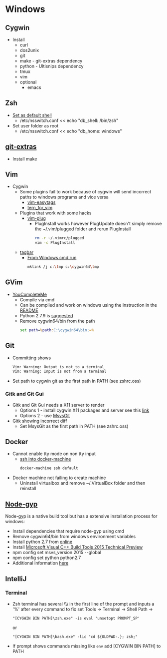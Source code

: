 # Windows

## Cygwin
* Install
  * curl
  * dos2unix
  * git
  * make - git-extras dependency
  * python - Ultisnips dependency
  * tmux
  * vim
  * optional
    * emacs

## Zsh
* [Set as default shell](https://cygwin.com/cygwin-ug-net/ntsec.html#ntsec-mapping-nsswitch)
  * /etc/nsswitch.conf << echo "db_shell: /bin/zsh"
* Set user folder as root
  * /etc/nsswitch.conf << echo "db_home: windows"

## [git-extras](https://github.com/tj/git-extras)
* Install make

## Vim
* Cygwin
  * Some plugins fail to work because of cygwin will send incorrect paths to
    windows programs and vice versa
    * [vim-easytags](https://github.com/xolox/vim-easytags)
    * [tern_for_vim](https://github.com/ternjs/tern_for_vim)
  * Plugins that work with some hacks
    * [vim-plug](https://github.com/junegunn/vim-plug)
      * PlugInstall works however PlugUpdate doesn't simply remove the
        ~/.vim/plugged folder and rerun PlugInstall
          ```bash
          rm -r ~/.vimrc/plugged
          vim -c PlugInstall
          ```
  * [tagbar](https://github.com/majutsushi/tagbar)
    * [From Windows cmd run](https://github.com/majutsushi/tagbar/issues/260#issuecomment-135898610)
        ```bash
        mklink /j c:\tmp c:\cygwin64\tmp
        ```

## GVim
* [YouCompleteMe](https://github.com/Valloric/YouCompleteMe)
  * Compile via cmd
  * Can be compiled and work on windows using the instruction in the
    [README](https://github.com/Valloric/YouCompleteMe#windows-installation)
  * Python 2.7.9 is
    [suggested](http://stackoverflow.com/questions/32025090/vim-for-windows-python-doesnt-load-properly-crashes)
  * Remove cygwin64/bin from the path
      ```cmd
      set path=%path:C:\cygwin64\bin;=%
      ```

## Git
* Committing shows
    ```bash
    Vim: Warning: Output is not to a terminal
    Vim: Warning: Input is not from a terminal
    ```
* Set path to cygwin git as the first path in PATH (see zshrc.oss)

### Gitk and Git Gui
* Gitk and Git Gui needs a X11 server to render
  * Options 1 - install cygwin X11 packages and server see this [link](http://stackoverflow.com/questions/9393462/cannot-launch-git-gui-using-cygwin-on-windows/9418800#9418800)
  * Options 2 - use [MsysGit](https://git-for-windows.github.io/)
* Gitk showing incorrect diff
  * Set MsysGit as the first path in PATH (see zshrc.oss)

## Docker
* Cannot enable tty mode on non tty input
  * [ssh into docker-machine](https://github.com/docker/docker/issues/12469#issuecomment-138426213)
      ```bash
      docker-machine ssh default
      ```
* Docker machine not failing to create machine
  * Uninstall virtualbox and remove ~/.VirtualBox folder and then reinstall

## [Node-gyp](https://github.com/nodejs/node-gyp)
Node-gyp is a native build tool but has a extensive installation process for windows:
* Install dependencies that require node-gyp using cmd
* Remove cygwin64/bin from windows environment variables
* Install python 2.7 from [online](https://www.python.org/downloads/)
* Install [Microsoft Visual C++ Build Tools 2015 Technical Preview](http://www.microsoft.com/en-us/download/details.aspx?id=49983)
* npm config set msvs_version 2015 --global
* npm config set python python2.7
* Additional information [here](https://github.com/nodejs/node-gyp/issues/629#issuecomment-153196245)

## IntelliJ
### Terminal
* Zsh terminal has several \\\\\\ in the first line of the prompt and inputs a '%' after every command to fix set Tools -> Terminal -> Shell Path ->
  ```
  "[CYGWIN BIN PATH]\zsh.exe" -is eval 'unsetopt PROMPT_SP'
  ```
  or
  ```
  "[CYGWIN BIN PATH]\bash.exe" -lic "cd ${OLDPWD-.}; zsh;"
  ```
* If prompt shows commands missing like `env` add [CYGWIN BIN PATH] to PATH
